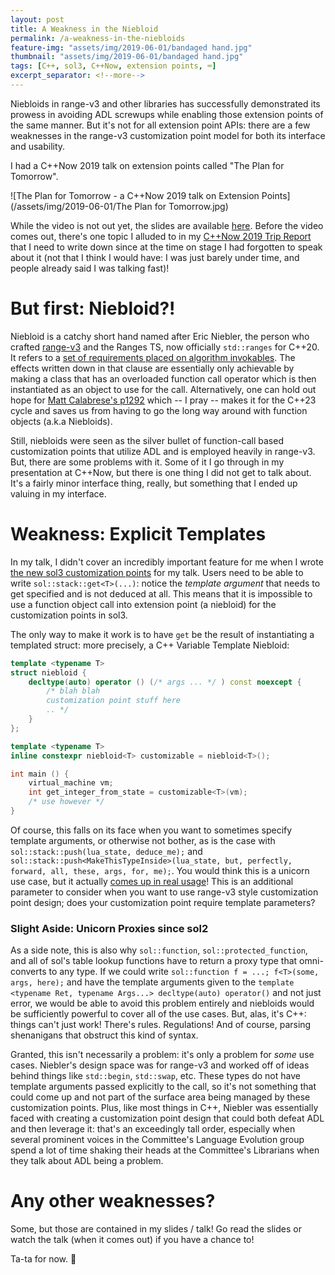 ```yaml
---
layout: post
title: A Weakness in the Niebloid
permalink: /a-weakness-in-the-niebloids
feature-img: "assets/img/2019-06-01/bandaged hand.jpg"
thumbnail: "assets/img/2019-06-01/bandaged hand.jpg"
tags: [C++, sol3, C++Now, extension points, ⌨️]
excerpt_separator: <!--more-->
---
```


Niebloids in range-v3 and other libraries has successfully demonstrated its prowess in avoiding ADL screwups while enabling those extension points of the same manner. But it's not for all extension point APIs: there are a few weaknesses in<!--more--> the range-v3 customization point model for both its interface and usability.

I had a C++Now 2019 talk on extension points called "The Plan for Tomorrow".

![The Plan for Tomorrow - a C++Now 2019 talk on Extension Points](/assets/img/2019-06-01/The Plan for Tomorrow.jpg)

While the video is not out yet, the slides are available [here](/presentations/sol2/C%2B%2B%20Now/2019/The%20Plan%20for%20Tomorrow%20-%20Compile-Time%20Extension%20Points%20in%20C%2B%2B.pdf). Before the video comes out, there's one topic I alluded to in my [C++Now 2019 Trip Report](/c++now-2019-trip-report) that I need to write down since at the time on stage I had forgotten to speak about it (not that I think I would have: I was just barely under time, and people already said I was talking fast)!


# But first: Niebloid?!

Niebloid is a catchy short hand named after Eric Niebler, the person who crafted [range-v3](https://github.com/ericniebler/range-v3) and the Ranges TS, now officially `std::ranges` for C++20. It refers to a [set of requirements placed on algorithm invokables](http://eel.is/c++draft/algorithms.requirements#2). The effects written down in that clause are essentially only achievable by making a class that has an overloaded function call operator which is then instantiated as an object to use for the call. Alternatively, one can hold out hope for [Matt Calabrese's p1292](https://wg21.link/p1292) which -- I pray -- makes it for the C++23 cycle and saves us from having to go the long way around with function objects (a.k.a Niebloids).

Still, niebloids were seen as the silver bullet of function-call based customization points that utilize ADL and is employed heavily in range-v3. But, there are some problems with it. Some of it I go through in my presentation at C++Now, but there is one thing I did not get to talk about. It's a fairly minor interface thing, really, but something that I ended up valuing in my interface.


# Weakness: Explicit Templates

In my talk, I didn't cover an incredibly important feature for me when I wrote [the new sol3 customization points](https://github.com/ThePhD/sol2/blob/develop/examples/source/customization_multiple.cpp) for my talk. Users need to be able to write `sol::stack::get<T>(...)`: notice the _template argument_ that needs to get specified and is not deduced at all. This means that it is impossible to use a function object call into extension point (a niebloid) for the customization points in sol3.

The only way to make it work is to have `get` be the result of instantiating a templated struct: more precisely, a C++ Variable Template Niebloid:

```cpp
template <typename T>
struct niebloid {
	decltype(auto) operator () (/* args ... */ ) const noexcept {
		/* blah blah 
		customization point stuff here
		.. */
	}
};

template <typename T>
inline constexpr niebloid<T> customizable = niebloid<T>();

int main () {
	virtual_machine vm;
	int get_integer_from_state = customizable<T>(vm);
	/* use however */
}
```

Of course, this falls on its face when you want to sometimes specify template arguments, or otherwise not bother, as is the case with `sol::stack::push(lua_state, deduce_me);` and `sol::stack::push<MakeThisTypeInside>(lua_state, but, perfectly, forward, all, these, args, for, me);`. You would think this is a unicorn use case, but it actually [comes up in real usage](https://github.com/ThePhD/sol2/issues/814)! This is an additional parameter to consider when you want to use range-v3 style customization point design; does your customization point require template parameters?


### Slight Aside: Unicorn Proxies since sol2

As a side note, this is also why `sol::function`, `sol::protected_function`, and all of sol's table lookup functions have to return a proxy type that omni-converts to any type. If we could write `sol::function f = ...; f<T>(some, args, here);` and have the template arguments given to the `template <typename Ret, typename Args...> decltype(auto) operator()` and not just error, we would be able to avoid this problem entirely and niebloids would be sufficiently powerful to cover all of the use cases. But, alas, it's C++: things can't just work! There's rules. Regulations! And of course, parsing shenanigans that obstruct this kind of syntax.

Granted, this isn't necessarily a problem: it's only a problem for _some_ use cases. Niebler's design space was for range-v3 and worked off of ideas behind things like `std::begin`, `std::swap`, etc. These types do not have template arguments passed explicitly to the call, so it's not something that could come up and not part of the surface area being managed by these customization points. Plus, like most things in C++, Niebler was essentially faced with creating a customization point design that could both defeat ADL and then leverage it: that's an exceedingly tall order, especially when several prominent voices in the Committee's Language Evolution group spend a lot of time shaking their heads at the Committee's Librarians when they talk about ADL being a problem.


# Any other weaknesses?

Some, but those are contained in my slides / talk! Go read the slides or watch the talk (when it comes out) if you have a chance to!

Ta-ta for now.  💚
